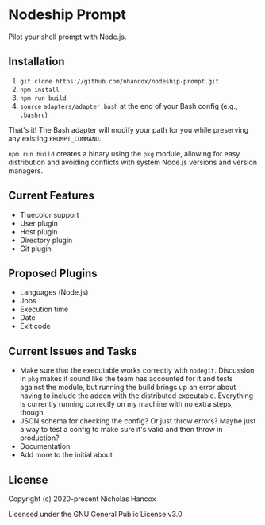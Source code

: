 # Nodeship Prompt

Pilot your shell prompt with Node.js.

## Installation

1. `git clone https://github.com/nhancox/nodeship-prompt.git`
2. `npm install`
3. `npm run build`
4. `source` `adapters/adapter.bash` at the end of your Bash config (e.g.,
   `.bashrc`)

That's it! The Bash adapter will modify your path for you while preserving any
existing `PROMPT_COMMAND`.

`npm run build` creates a binary using the `pkg` module, allowing for easy
distribution and avoiding conflicts with system Node.js versions and version
managers.

## Current Features

- Truecolor support
- User plugin
- Host plugin
- Directory plugin
- Git plugin

## Proposed Plugins

- Languages (Node.js)
- Jobs
- Execution time
- Date
- Exit code

## Current Issues and Tasks

- Make sure that the executable works correctly with `nodegit`. Discussion in
  `pkg` makes it sound like the team has accounted for it and tests against the
  module, but running the build brings up an error about having to include the
  addon with the distributed executable. Everything is currently running
  correctly on my machine with no extra steps, though.
- JSON schema for checking the config? Or just throw errors? Maybe just a way to
  test a config to make sure it's valid and then throw in production?
- Documentation
- Add more to the initial about

## License

Copyright (c) 2020-present Nicholas Hancox

Licensed under the GNU General Public License v3.0
